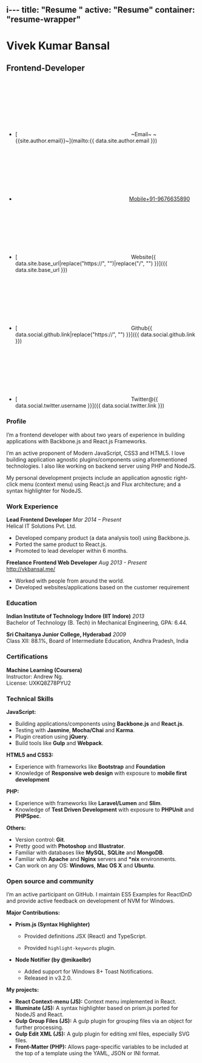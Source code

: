 i---
title: "Resume "
active: "Resume"
container: "resume-wrapper"
---
<!--{section#intro}-->
# Vivek Kumar Bansal <!--{.title}-->

## Frontend-Developer <!--{.subtitle}-->

- [<svg class="icon email"><use xlink:href="#navicon-email" /></svg>~Email~<!--{.link-name}--> ~{{site.author.email}}~<!--{.link-url}-->](mailto:{{ data.site.author.email }})
- [<svg class="icon"><use xlink:href="#navicon-mobile" /></svg><span class="link-name">Mobile</span><span class="link-url">+91-9676635890</span>](#)
- [<svg class="icon link"><use xlink:href="#navicon-link" /></svg><span class="link-name">Website</span><span class="link-url">{{ data.site.base_url|replace("https://", "")|replace("/", "") }}</span>]({{ data.site.base_url }})
- [<svg class="icon"><use xlink:href="#navicon-github" /></svg><span class="link-name">Github</span><span class="link-url">{{ data.social.github.link|replace("https://", "") }}</span>]({{ data.social.github.link }})
- [<svg class="icon"><use xlink:href="#navicon-twitter" /></svg><span class="link-name">Twitter</span><span class="link-url">@{{ data.social.twitter.username }}</span>]({{ data.social.twitter.link }})
<!--{ul.profile-links}-->

### Profile

I’m a frontend developer with about two years of experience in building applications with Backbone.js and React.js Frameworks.

I’m an active proponent of Modern JavaScript, CSS3 and HTML5. I love building application agnostic plugins/components using aforementioned technologies. I also like working on backend server using PHP and NodeJS.

My personal development projects include an application agnostic right-click menu (context menu) using React.js and Flux architecture; and a syntax highlighter for NodeJS.


### Work Experience

**Lead Frontend Developer**
*Mar 2014 – Present* <!--{.right}-->
<br>Helical IT Solutions Pvt. Ltd.

  - Developed company product (a data analysis tool) using Backbone.js.
  - Ported the same product to React.js.
  - Promoted to lead developer within 6 months.

**Freelance Frontend Web Developer**
*Aug 2013 - Present* <!--{.right}-->
<br>http://vkbansal.me/

  - Worked with people from around the world.
  - Developed websites/applications based on the customer requirement


### Education
**Indian Institute of Technology Indore (IIT Indore)**
*2013* <!--{.right}-->
<br>Bachelor of Technology (B. Tech) in Mechanical Engineering, GPA: 6.44.

**Sri Chaitanya Junior College, Hyderabad**
*2009*<!--{.right}-->
<br>Class XII: 88.1%, Board of Intermediate Education, Andhra Pradesh, India


### Certifications
**Machine Learning (Coursera)**
<br/>Instructor: Andrew Ng.
<br/>License: UXKQ8Z78PYU2

### Technical Skills
**JavaScript:**
  - Building applications/components using **Backbone.js** and **React.js**.
  - Testing with **Jasmine**, **Mocha/Chai** and **Karma**.
  - Plugin creation using **jQuery**.
  - Build tools like **Gulp** and **Webpack**.


**HTML5 and CSS3:**
  - Experience with frameworks like **Bootstrap** and **Foundation**
  - Knowledge of **Responsive web design** with exposure to **mobile first development**

**PHP:**
 - Experience with frameworks like **Laravel/Lumen** and **Slim**.
 - Knowledge of **Test Driven Development** with exposure to **PHPUnit** and **PHPSpec**.

**Others:**
 - Version control: **Git**.
 - Pretty good with **Photoshop** and **Illustrator**.
 - Familiar with databases like **MySQL**, **SQLite** and **MongoDB**.
 - Familiar with **Apache** and **Nginx** servers and **\*nix** environments.
 - Can work on any OS: **Windows**, **Mac OS X** and **Ubuntu**.

### Open source and community</h3>
I’m an active participant on GitHub. I maintain ES5 Examples for ReactDnD and provide active feedback on development of NVM for Windows.

**Major Contributions:**
  - **Prism.js (Syntax Highlighter)**
    - Provided definitions JSX (React) and TypeScript.</p></li>
    - Provided `highlight-keywords` plugin.</p></li>

  - **Node Notifier (by @mikaelbr)**
    - Added support for Windows 8+ Toast Notifications.
    - Released in v3.2.0.

**My projects:**
  - **React Context-menu (JS):** Context menu implemented in React.
  - **Illuminate (JS):** A syntax highlighter based on prism.js ported for NodeJS and React.
  - **Gulp Group Files (JS):** A gulp plugin for grouping files via an object for further processing.
  - **Gulp Edit XML (JS):** A gulp plugin for editing xml files, especially SVG files.
  - **Front-Matter (PHP):** Allows page-specific variables to be included at the top of a template using the YAML, JSON or INI format.

